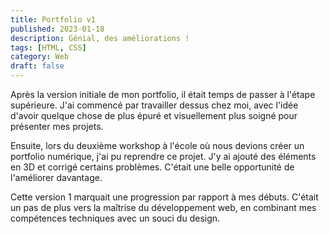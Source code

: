 ```yaml
---
title: Portfolio v1
published: 2023-01-18
description: Génial, des améliorations !
tags: [HTML, CSS]
category: Web
draft: false
---
```


<!-- # Portfolio v1 -->

Après la version initiale de mon portfolio, il était temps de passer à l'étape supérieure. J'ai commencé par travailler dessus chez moi, avec l'idée d'avoir quelque chose de plus épuré et visuellement plus soigné pour présenter mes projets.

Ensuite, lors du deuxième workshop à l'école où nous devions créer un portfolio numérique, j'ai pu reprendre ce projet. J'y ai ajouté des éléments en 3D et corrigé certains problèmes. C'était une belle opportunité de l'améliorer davantage.

Cette version 1 marquait une progression par rapport à mes débuts. C'était un pas de plus vers la maîtrise du développement web, en combinant mes compétences techniques avec un souci du design.
